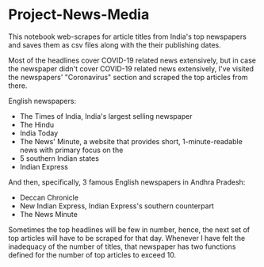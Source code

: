 # Project-News-Media

This notebook web-scrapes for article titles from India's top newspapers and saves them as csv files along with the their publishing dates.

Most of the headlines cover COVID-19 related news extensively, but in case the newspaper didn't cover COVID-19 related news extensively, I've visited the newspapers' "Coronavirus" section and scraped the top articles from there.

English newspapers:
<ul>
<li> The Times of India, India's largest selling newspaper
<li> The Hindu
<li> India Today
<li> The News' Minute, a website that provides short, 1-minute-readable news with primary focus on the <li> 5 southern Indian states
<li> Indian Express
</ul>
And then, specifically, 3 famous English newspapers in Andhra Pradesh:
<ul>
<li> Deccan Chronicle
<li> New Indian Express, Indian Express's southern counterpart
<li> The News Minute
</ul>

Sometimes the top headlines will be few in number, hence, the next set of top articles will have to be scraped for that day. Whenever I have felt the inadequacy of the number of titles, that newspaper has two functions defined for the number of top articles to exceed 10.
